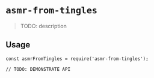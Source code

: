 # `asmr-from-tingles`

> TODO: description

## Usage

```
const asmrFromTingles = require('asmr-from-tingles');

// TODO: DEMONSTRATE API
```
